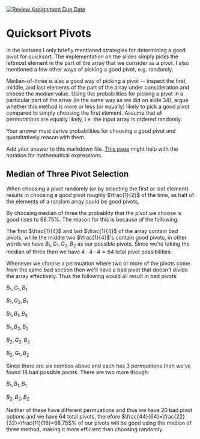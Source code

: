 [![Review Assignment Due Date](https://classroom.github.com/assets/deadline-readme-button-24ddc0f5d75046c5622901739e7c5dd533143b0c8e959d652212380cedb1ea36.svg)](https://classroom.github.com/a/IF3rQO50)
# Quicksort Pivots

in the lectures I only briefly mentioned strategies for determining a good pivot
for quicksort. The implementation on the slides simply picks the leftmost
element in the part of the array that we consider as a pivot. I also mentioned a
few other ways of picking a good pivot, e.g. randomly.

Median-of-three is also a good way of picking a pivot -- inspect the first,
middle, and last elements of the part of the array under consideration and
choose the median value. Using the probabilities for picking a pivot in a
particular part of the array (in the same way as we did on slide 34), argue
whether this method is more or less (or equally) likely to pick a good pivot
compared to simply choosing the first element. Assume that all permutations are
equally likely, i.e. the input array is ordered randomly.

Your answer must derive probabilities for choosing a good pivot and
quantitatively reason with them.

Add your answer to this markdown file. [This
page](https://docs.github.com/en/get-started/writing-on-github/working-with-advanced-formatting/writing-mathematical-expressions)
might help with the notation for mathematical expressions.

## Median of Three Pivot Selection

When choosing a pivot randomly (or by selecting the first or last element) results in choosing a good pivot roughly $\frac{1}{2}$ of the time, as half of the elements of a random array could be good pivots. 

By choosing median of three the probablity that the pivot we choose is good rises to $68.75$%. The reason for this is because of the following: 

The first $\frac{1}{4}$ and last $\frac{1}{4}$ of the array contain bad pivots, while the middle two $\frac{1}{4}$'s contain good pivots, in other words we have $B_{1}, G_{1}, G_{2}, B_{2}$ as our possible pivots. Since we're taking the median of three then we have $4\cdot4\cdot4 = 64$ total pivot possibilities. 

Whenever we choose a permuation where two or more of the pivots come from the same bad section then we'll have a bad pivot that doesn't divide the array effectively. Thus the following would all result in bad pivots:

$B_{1}, G_{1}, B_{1}$

$B_{1}, G_{2}, B_{1}$

$B_{1}, B_{1}, B_{2}$

$B_{1}, B_{2}, B_{2}$

$B_{2}, G_{2}, B_{2}$

$B_{2}, G_{1}, B_{2}$

Since there are six combos above and each has 3 permuations then we've found 18 bad possible pivots. There are two more though:

$B_{1}, B_{1}, B_{1}$

$B_{2}, B_{2}, B_{2}$

Neither of these have different permuations and thus we have 20 bad pivot options and we have 64 total pivots, therefore $\frac{44}{64}=\frac{22}{32}=\frac{11}{16}=68.75$% of our pivots will be good using the median of three method, making it more efficient than choosing randomly. 
